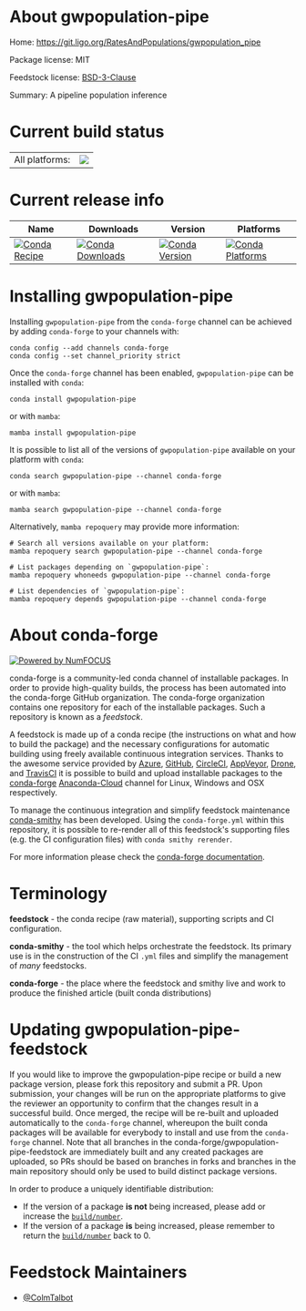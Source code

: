 About gwpopulation-pipe
=======================

Home: https://git.ligo.org/RatesAndPopulations/gwpopulation_pipe

Package license: MIT

Feedstock license: [BSD-3-Clause](https://github.com/conda-forge/gwpopulation-pipe-feedstock/blob/main/LICENSE.txt)

Summary: A pipeline population inference

Current build status
====================


<table><tr><td>All platforms:</td>
    <td>
      <a href="https://dev.azure.com/conda-forge/feedstock-builds/_build/latest?definitionId=16045&branchName=main">
        <img src="https://dev.azure.com/conda-forge/feedstock-builds/_apis/build/status/gwpopulation-pipe-feedstock?branchName=main">
      </a>
    </td>
  </tr>
</table>

Current release info
====================

| Name | Downloads | Version | Platforms |
| --- | --- | --- | --- |
| [![Conda Recipe](https://img.shields.io/badge/recipe-gwpopulation--pipe-green.svg)](https://anaconda.org/conda-forge/gwpopulation-pipe) | [![Conda Downloads](https://img.shields.io/conda/dn/conda-forge/gwpopulation-pipe.svg)](https://anaconda.org/conda-forge/gwpopulation-pipe) | [![Conda Version](https://img.shields.io/conda/vn/conda-forge/gwpopulation-pipe.svg)](https://anaconda.org/conda-forge/gwpopulation-pipe) | [![Conda Platforms](https://img.shields.io/conda/pn/conda-forge/gwpopulation-pipe.svg)](https://anaconda.org/conda-forge/gwpopulation-pipe) |

Installing gwpopulation-pipe
============================

Installing `gwpopulation-pipe` from the `conda-forge` channel can be achieved by adding `conda-forge` to your channels with:

```
conda config --add channels conda-forge
conda config --set channel_priority strict
```

Once the `conda-forge` channel has been enabled, `gwpopulation-pipe` can be installed with `conda`:

```
conda install gwpopulation-pipe
```

or with `mamba`:

```
mamba install gwpopulation-pipe
```

It is possible to list all of the versions of `gwpopulation-pipe` available on your platform with `conda`:

```
conda search gwpopulation-pipe --channel conda-forge
```

or with `mamba`:

```
mamba search gwpopulation-pipe --channel conda-forge
```

Alternatively, `mamba repoquery` may provide more information:

```
# Search all versions available on your platform:
mamba repoquery search gwpopulation-pipe --channel conda-forge

# List packages depending on `gwpopulation-pipe`:
mamba repoquery whoneeds gwpopulation-pipe --channel conda-forge

# List dependencies of `gwpopulation-pipe`:
mamba repoquery depends gwpopulation-pipe --channel conda-forge
```


About conda-forge
=================

[![Powered by
NumFOCUS](https://img.shields.io/badge/powered%20by-NumFOCUS-orange.svg?style=flat&colorA=E1523D&colorB=007D8A)](https://numfocus.org)

conda-forge is a community-led conda channel of installable packages.
In order to provide high-quality builds, the process has been automated into the
conda-forge GitHub organization. The conda-forge organization contains one repository
for each of the installable packages. Such a repository is known as a *feedstock*.

A feedstock is made up of a conda recipe (the instructions on what and how to build
the package) and the necessary configurations for automatic building using freely
available continuous integration services. Thanks to the awesome service provided by
[Azure](https://azure.microsoft.com/en-us/services/devops/), [GitHub](https://github.com/),
[CircleCI](https://circleci.com/), [AppVeyor](https://www.appveyor.com/),
[Drone](https://cloud.drone.io/welcome), and [TravisCI](https://travis-ci.com/)
it is possible to build and upload installable packages to the
[conda-forge](https://anaconda.org/conda-forge) [Anaconda-Cloud](https://anaconda.org/)
channel for Linux, Windows and OSX respectively.

To manage the continuous integration and simplify feedstock maintenance
[conda-smithy](https://github.com/conda-forge/conda-smithy) has been developed.
Using the ``conda-forge.yml`` within this repository, it is possible to re-render all of
this feedstock's supporting files (e.g. the CI configuration files) with ``conda smithy rerender``.

For more information please check the [conda-forge documentation](https://conda-forge.org/docs/).

Terminology
===========

**feedstock** - the conda recipe (raw material), supporting scripts and CI configuration.

**conda-smithy** - the tool which helps orchestrate the feedstock.
                   Its primary use is in the construction of the CI ``.yml`` files
                   and simplify the management of *many* feedstocks.

**conda-forge** - the place where the feedstock and smithy live and work to
                  produce the finished article (built conda distributions)


Updating gwpopulation-pipe-feedstock
====================================

If you would like to improve the gwpopulation-pipe recipe or build a new
package version, please fork this repository and submit a PR. Upon submission,
your changes will be run on the appropriate platforms to give the reviewer an
opportunity to confirm that the changes result in a successful build. Once
merged, the recipe will be re-built and uploaded automatically to the
`conda-forge` channel, whereupon the built conda packages will be available for
everybody to install and use from the `conda-forge` channel.
Note that all branches in the conda-forge/gwpopulation-pipe-feedstock are
immediately built and any created packages are uploaded, so PRs should be based
on branches in forks and branches in the main repository should only be used to
build distinct package versions.

In order to produce a uniquely identifiable distribution:
 * If the version of a package **is not** being increased, please add or increase
   the [``build/number``](https://docs.conda.io/projects/conda-build/en/latest/resources/define-metadata.html#build-number-and-string).
 * If the version of a package **is** being increased, please remember to return
   the [``build/number``](https://docs.conda.io/projects/conda-build/en/latest/resources/define-metadata.html#build-number-and-string)
   back to 0.

Feedstock Maintainers
=====================

* [@ColmTalbot](https://github.com/ColmTalbot/)


